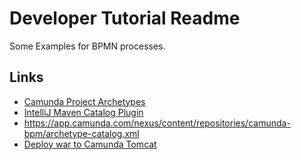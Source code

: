 # Developer Tutorial Readme #
Some Examples for BPMN processes.

## Links ##
- [Camunda Project Archetypes](https://docs.camunda.org/manual/7.4/user-guide/process-applications/maven-archetypes/)
- [IntelliJ Maven Catalog Plugin](https://plugins.jetbrains.com/plugin/7965-maven-archetype-catalogs)
- https://app.camunda.com/nexus/content/repositories/camunda-bpm/archetype-catalog.xml
- [Deploy war to Camunda Tomcat](https://www.mkyong.com/maven/how-to-deploy-maven-based-war-file-to-tomcat/)